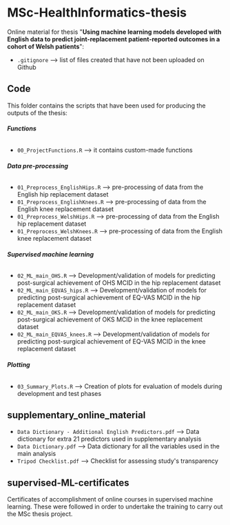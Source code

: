 # MSc-HealthInformatics-thesis
 
Online material for thesis "**Using machine learning models developed with English data to predict joint-replacement patient-reported outcomes in a cohort of Welsh patients**":

- `.gitignore` --> list of files created that have not been uploaded on Github

## **Code**
This folder contains the scripts that have been used for producing the outputs of the thesis: 

###### **Functions**  
- `00_ProjectFunctions.R` --> it contains custom-made functions

###### **Data pre-processing** 
- `01_Preprocess_EnglishHips.R` --> pre-processing of data from the English hip replacement dataset
- `01_Preprocess_EnglishKnees.R` --> pre-processing of data from the English knee replacement dataset
- `01_Preprocess_WelshHips.R` -->  pre-processing of data from the English hip replacement dataset
- `01_Preprocess_WelshKnees.R` -->  pre-processing of data from the English knee replacement dataset

###### **Supervised machine learning**
- `02_ML_main_OHS.R` --> Development/validation of models for predicting post-surgical achievement of OHS MCID in the hip replacement dataset
- `02_ML_main_EQVAS_hips.R` --> Development/validation of models for predicting post-surgical achievement of EQ-VAS MCID in the hip replacement dataset
- `02_ML_main_OKS.R` --> Development/validation of models for predicting post-surgical achievement of OKS MCID in the knee replacement dataset
- `02_ML_main_EQVAS_knees.R` --> Development/validation of models for predicting post-surgical achievement of EQ-VAS MCID in the knee replacement dataset

###### **Plotting**
- `03_Summary_Plots.R` --> Creation of plots for evaluation of models during development and test phases

## supplementary_online_material
- `Data Dictionary - Additional English Predictors.pdf` --> Data dictionary for extra 21 predictors used in supplementary analysis
- `Data Dictionary.pdf` --> Data dictionary for all the variables used in the main analysis
- `Tripod Checklist.pdf` --> Checklist for assessing study's transparency

## supervised-ML-certificates
Certificates of accomplishment of online courses in supervised machine learning. These were followed in order to undertake the training to carry out the MSc thesis project.
